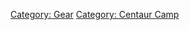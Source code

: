 [Category: Gear](Category:_Gear "wikilink") [Category: Centaur
Camp](Category:_Centaur_Camp "wikilink")
